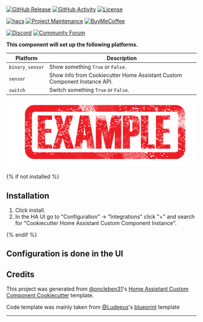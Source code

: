 [![GitHub Release][releases-shield]][releases]
[![GitHub Activity][commits-shield]][commits]
[![License][license-shield]][license]

[![hacs][hacsbadge]][hacs]
[![Project Maintenance][maintenance-shield]][user_profile]
[![BuyMeCoffee][buymecoffeebadge]][buymecoffee]

[![Discord][discord-shield]][discord]
[![Community Forum][forum-shield]][forum]

**This component will set up the following platforms.**

Platform | Description
-- | --
`binary_sensor` | Show something `True` or `False`.
`sensor` | Show info from Cookiecutter Home Assistant Custom Component Instance  API.
`switch` | Switch something `True` or `False`.

![example][exampleimg]

{% if not installed %}
## Installation

1. Click install.
1. In the HA UI go to "Configuration" -> "Integrations" click "+" and search for "Cookiecutter Home Assistant Custom Component Instance".

{% endif %}


## Configuration is done in the UI

<!---->

## Credits

This project was generated from [@oncleben31](https://github.com/oncleben31)'s [Home Assistant Custom Component Cookiecutter](https://github.com/oncleben31/cookiecutter-homeassistant-custom-component) template.

Code template was mainly taken from [@Ludeeus](https://github.com/ludeeus)'s [blueprint][blueprint] template

***

[blueprint]: https://github.com/custom-components/blueprint
[buymecoffee]: https://www.buymeacoffee.com/ludeeus
[buymecoffeebadge]: https://img.shields.io/badge/buy%20me%20a%20coffee-donate-yellow.svg?style=for-the-badge
[commits-shield]: https://img.shields.io/github/commit-activity/y/oncleben31/cookiecutter-homeassistant-custom-component-instance.svg?style=for-the-badge
[commits]: https://github.com/oncleben31/cookiecutter-homeassistant-custom-component-instance/commits/main
[hacs]: https://hacs.xyz
[hacsbadge]: https://img.shields.io/badge/HACS-Custom-orange.svg?style=for-the-badge
[discord]: https://discord.gg/Qa5fW2R
[discord-shield]: https://img.shields.io/discord/330944238910963714.svg?style=for-the-badge
[exampleimg]: example.png
[forum-shield]: https://img.shields.io/badge/community-forum-brightgreen.svg?style=for-the-badge
[forum]: https://community.home-assistant.io/
[license]: https://github.com/oncleben31/cookiecutter-homeassistant-custom-component-instance/blob/main/LICENSE
[license-shield]: https://img.shields.io/github/license/oncleben31/cookiecutter-homeassistant-custom-component-instance.svg?style=for-the-badge
[maintenance-shield]: https://img.shields.io/badge/maintainer-%40oncleben31-blue.svg?style=for-the-badge
[releases-shield]: https://img.shields.io/github/release/oncleben31/cookiecutter-homeassistant-custom-component-instance.svg?style=for-the-badge
[releases]: https://github.com/oncleben31/cookiecutter-homeassistant-custom-component-instance/releases
[user_profile]: https://github.com/oncleben31
